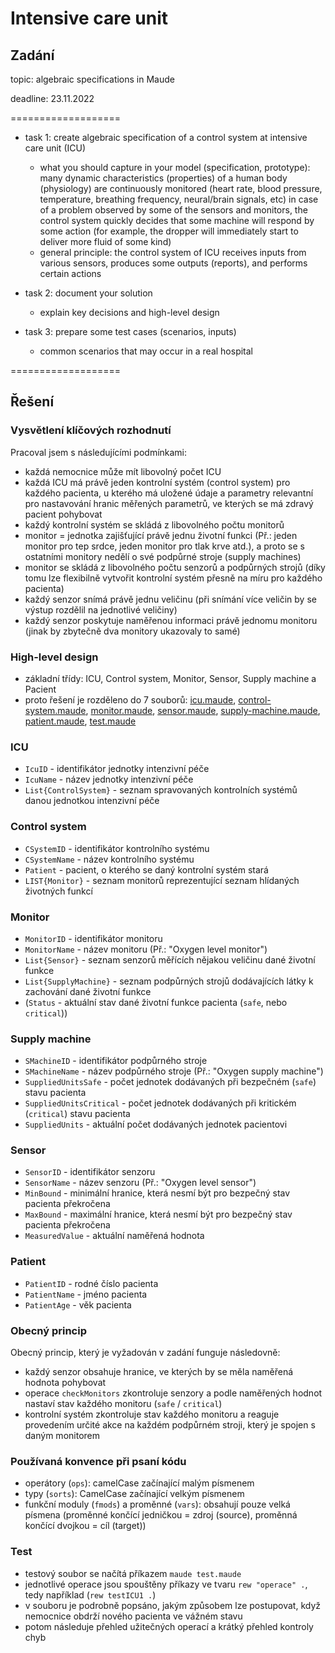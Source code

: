 # Intensive care unit
## Zadání

topic: algebraic specifications in Maude

deadline: 23.11.2022


===================
* task 1: create algebraic specification of a control system at intensive care unit (ICU)
	- what you should capture in your model (specification, prototype):
		many dynamic characteristics (properties) of a human body (physiology) are continuously monitored (heart rate, blood pressure, temperature, breathing frequency, neural/brain signals, etc)
		in case of a problem observed by some of the sensors and monitors, the control system quickly decides that some machine will respond by some action (for example, the dropper will immediately start to deliver more fluid of some kind)
	- general principle: the control system of ICU receives inputs from various sensors, produces some outputs (reports), and performs certain actions

* task 2: document your solution
	- explain key decisions and high-level design

* task 3: prepare some test cases (scenarios, inputs)
	- common scenarios that may occur in a real hospital




===================

## Řešení

### Vysvětlení klíčových rozhodnutí
Pracoval jsem s následujícími podmínkami:
- každá nemocnice může mít libovolný počet ICU
- každá ICU má právě jeden kontrolní systém (control system) pro každého pacienta, u kterého má uložené údaje a parametry relevantní pro nastavování hranic měřených parametrů, ve kterých se má zdravý pacient pohybovat
- každý kontrolní systém se skládá z libovolného počtu monitorů
- monitor = jednotka zajišťující právě jednu životní funkci (Př.: jeden monitor pro tep srdce, jeden monitor pro tlak krve atd.), a proto se s ostatními monitory nedělí o své podpůrné stroje (supply machines)
- monitor se skládá z libovolného počtu senzorů a podpůrných strojů (díky tomu lze flexibilně vytvořit kontrolní systém přesně na míru pro každého pacienta)
- každý senzor snímá právě jednu veličinu (při snímání více veličin by se výstup rozdělil na jednotlivé veličiny)
- každý senzor poskytuje naměřenou informaci právě jednomu monitoru (jinak by zbytečně dva monitory ukazovaly to samé)


### High-level design
- základní třídy: ICU, Control system, Monitor, Sensor, Supply machine a Pacient
- proto řešení je rozděleno do 7 souborů: [icu.maude](icu.maude), [control-system.maude](control-system.maude), [monitor.maude](monitor.maude), [sensor.maude](sensor.maude), [supply-machine.maude](supply-machine.maude), [patient.maude](patient.maude), [test.maude](test.maude)

### ICU
* `IcuID` - identifikátor jednotky intenzivní péče
* `IcuName` - název jednotky intenzivní péče
* `List{ControlSystem}` - seznam spravovaných kontrolních systémů danou jednotkou intenzivní péče

### Control system
* `CSystemID` - identifikátor kontrolního systému
* `CSystemName` - název kontrolního systému
* `Patient` - pacient, o kterého se daný kontrolní systém stará
* `LIST{Monitor}` - seznam monitorů reprezentující seznam hlídaných životných funkcí

### Monitor
* `MonitorID` - identifikátor monitoru
* `MonitorName` - název monitoru (Př.: "Oxygen level monitor")
* `List{Sensor}` - seznam senzorů měřících nějakou veličinu dané životní funkce
* `List{SupplyMachine}` - seznam podpůrných strojů dodávajících látky k zachování dané životní funkce
* (`Status` - aktuální stav dané životní funkce pacienta (`safe`, nebo `critical`))

### Supply machine
* `SMachineID` - identifikátor podpůrného stroje
* `SMachineName` - název podpůrného stroje (Př.: "Oxygen supply machine")
* `SuppliedUnitsSafe` - počet jednotek dodávaných při bezpečném (`safe`) stavu pacienta
* `SuppliedUnitsCritical` - počet jednotek dodávaných při kritickém (`critical`) stavu pacienta
* `SuppliedUnits` - aktuální počet dodávaných jednotek pacientovi


### Sensor
* `SensorID` - identifikátor senzoru
* `SensorName` - název senzoru (Př.: "Oxygen level sensor")
* `MinBound` - minimální hranice, která nesmí být pro bezpečný stav pacienta překročena
* `MaxBound` - maximální hranice, která nesmí být pro bezpečný stav pacienta překročena
* `MeasuredValue` - aktuální naměřená hodnota


### Patient
* `PatientID` - rodné číslo pacienta
* `PatientName` - jméno pacienta
* `PatientAge` - věk pacienta



### Obecný princip
Obecný princip, který je vyžadován v zadání funguje následovně:
- každý senzor obsahuje hranice, ve kterých by se měla naměřená hodnota pohybovat
- operace `checkMonitors` zkontroluje senzory a podle naměřených hodnot nastaví stav každého monitoru (`safe` / `critical`)
- kontrolní systém zkontroluje stav každého monitoru a reaguje provedením určité akce na každém podpůrném stroji, který je spojen s daným monitorem


### Používaná konvence při psaní kódu
- operátory (`ops`): camelCase začínající malým písmenem
- typy (`sorts`): CamelCase začínající velkým písmenem
- funkční moduly (`fmods`) a proměnné (`vars`): obsahují pouze velká písmena (proměnné končící jedničkou = zdroj (source), proměnná končící dvojkou = cíl (target))


### Test
- testový soubor se načítá příkazem `maude test.maude`
- jednotlivé operace jsou spouštěny příkazy ve tvaru `rew "operace" .`, tedy například (`rew testICU1 .`)
- v souboru je podrobně popsáno, jakým způsobem lze postupovat, když nemocnice obdrží nového pacienta ve vážném stavu
- potom následuje přehled užitečných operací a krátký přehled kontroly chyb
